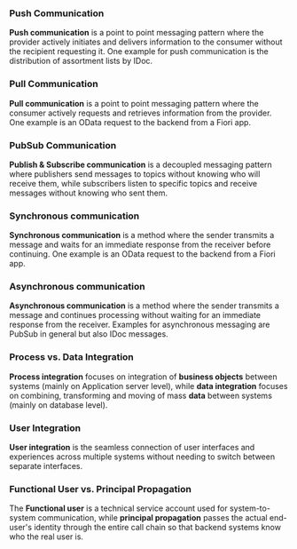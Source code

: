 ### Push Communication
**Push communication** is a point to point messaging pattern where the provider actively initiates and delivers information to the consumer without the recipient requesting it. One example for push communication is the distribution of assortment lists by IDoc.
### Pull Communication
**Pull communication** is a point to point messaging pattern where the consumer actively requests and retrieves information from the provider. One example is an OData request to the backend from a Fiori app.
### PubSub Communication
**Publish & Subscribe communication** is a decoupled messaging pattern where publishers send messages to topics without knowing who will receive them, while subscribers listen to specific topics and receive messages without knowing who sent them.
### Synchronous communication
**Synchronous communication** is a method where the sender transmits a message and waits for an immediate response from the receiver before continuing. One example is an OData request to the backend from a Fiori app.
### Asynchronous communication
**Asynchronous communication** is a method where the sender transmits a message and continues processing without waiting for an immediate response from the receiver. Examples for asynchronous messaging are PubSub in general but also IDoc messages.
### Process vs. Data Integration
**Process integration** focuses on integration of **business objects** between systems (mainly on Application server level), while **data integration** focuses on combining, transforming and moving of mass **data** between systems (mainly on database level).
### User Integration
**User integration** is the seamless connection of user interfaces and experiences across multiple systems without needing to switch between separate interfaces.
### Functional User vs. Principal Propagation
The **Functional user** is a technical service account used for system-to-system communication, while **principal propagation** passes the actual end-user's identity through the entire call chain so that backend systems know who the real user is.